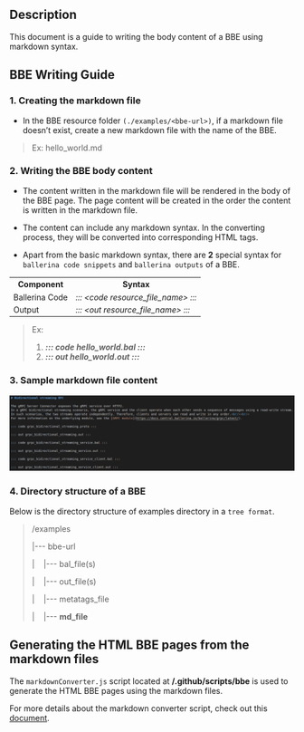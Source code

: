 ## Description

This document is a guide to writing the body content of a BBE using markdown syntax.

## BBE Writing Guide

### 1. Creating the markdown file

- In the BBE resource folder `(./examples/<bbe-url>)`, if a markdown file doesn’t exist, create a new markdown file with the name of the BBE.

> Ex: hello_world.md

### 2. Writing the BBE body content

- The content written in the markdown file will be rendered in the body of the BBE page. The page content will be created in the order the content is written in the markdown file.

- The content can include any markdown syntax. In the converting process, they will be converted into corresponding HTML tags.

- Apart from the basic markdown syntax, there are **2** special syntax for `ballerina code snippets` and `ballerina outputs` of a BBE.

<table>
    <tr>
        <th>Component</th>
        <th>Syntax</th>
    </tr>
    <tr>
        <td>Ballerina Code</td>
        <td><i>::: &lt;code resource_file_name&gt; :::</i></td>
    </tr>
    <tr>
        <td>Output</td>
        <td><i>::: &lt;out resource_file_name&gt; :::</i></td>
    </tr>
</table>

> Ex:
>
> 1.  **_::: code hello_world.bal :::_**
> 2.  **_::: out hello_world.out :::_**

### 3. Sample markdown file content

![BBE_md_sample](./images/BBE_md_sample.png)

### 4. Directory structure of a BBE

Below is the directory structure of examples directory in a `tree format`.

> /examples
>
> |--- bbe-url
>
> |&nbsp;&nbsp;&nbsp;&nbsp;|--- bal_file(s)
>
> |&nbsp;&nbsp;&nbsp;&nbsp;|--- out_file(s)
>
> |&nbsp;&nbsp;&nbsp;&nbsp;|--- metatags_file
>
> |&nbsp;&nbsp;&nbsp;&nbsp;|--- **md_file**

## Generating the HTML BBE pages from the markdown files

The `markdownConverter.js` script located at **/.github/scripts/bbe** is used to generate the HTML BBE pages using the markdown files.

For more details about the markdown converter script, check out this [document](../../.github/scripts/bbe/README.md).
